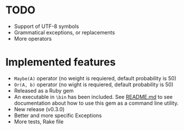TODO
====
 * Support of UTF-8 symbols
 * Grammatical exceptions, or replacements
 * More operators

Implemented features
====================
 * `Maybe(A)` operator (no weight is requiered,
   default probability is 50)
 * `Or(A, b)` operator (no wight is requiered,
   default probability is 50)
 * Released as a Ruby gem
 * An executable in `\bin` has been included.
   See [README.md](README.md) to see
   documentation about how to use this gem
   as a command line utility.
 * New release (v0.3.0)
 * Better and more specific Exceptions
 * More tests, Rake file
 